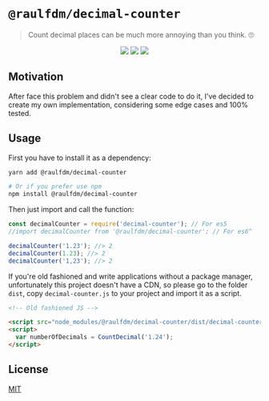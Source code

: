 # `@raulfdm/decimal-counter`

> Count decimal places can be much more annoying than you think. 🙄

<p align="center">
  <a href="https://bundlephobia.com/result?p=@raulfdm/decimal-counter"><img src="https://badgen.net/bundlephobia/minzip/@raulfdm/decimal-counter" /></a>
  <a href="https://github.com/raulfdm/utils/blob/master/packages/decimal-counter/LICENSE.md"><img src="https://badgen.net/npm/license/@raulfdm/decimal-counter" /></a>
  <a href="https://www.npmjs.com/package/@raulfdm/decimal-counter"><img src="https://badgen.net/npm/v/@raulfdm/decimal-counter" /></a>
</p>

## Motivation

After face this problem and didn't see a clear code to do it, I've decided to create my own implementation, considering some edge cases and 100% tested.

## Usage

First you have to install it as a dependency:

```bash
yarn add @raulfdm/decimal-counter

# Or if you prefer use npm
npm install @raulfdm/decimal-counter
```

Then just import and call the function:

```js
const decimalCounter = require('decimal-counter'); // For es5
//import decimalCounter from '@raulfdm/decimal-counter'; // For es6^

decimalCounter('1.23'); //> 2
decimalCounter(1.23); //> 2
decimalCounter('1,23'); //> 2
```

If you're old fashioned and write applications without a package manager, unfortunately this project doesn't have a CDN, so please go to the folder `dist`, copy `decimal-counter.js` to your project and import it as a script.

```html
<!-- Old fashioned JS -->

<script src="node_modules/@raulfdm/decimal-counter/dist/decimal-counter.js"></script>
<script>
  var numberOfDecimals = CountDecimal('1.24');
</script>
```

## License

[MIT](LICENSE.md)
